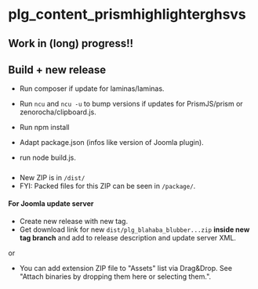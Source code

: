 # plg_content_prismhighlighterghsvs
 
## Work in (long) progress!!

## Build + new release
- Run composer if update for laminas/laminas.

- Run `ncu` and `ncu -u` to bump versions if updates for PrismJS/prism or zenorocha/clipboard.js. 
- Run npm install
- Adapt package.json (infos like version of Joomla plugin).
- run node build.js.

##### 
- New ZIP is in `/dist/`
- FYI: Packed files for this ZIP can be seen in `/package/`.

#### For Joomla update server
- Create new release with new tag.
- Get download link for new `dist/plg_blahaba_blubber...zip` **inside new tag branch** and add to release description and update server XML.

or

- You can add extension ZIP file to "Assets" list via Drag&Drop. See "Attach binaries by dropping them here or selecting them.".